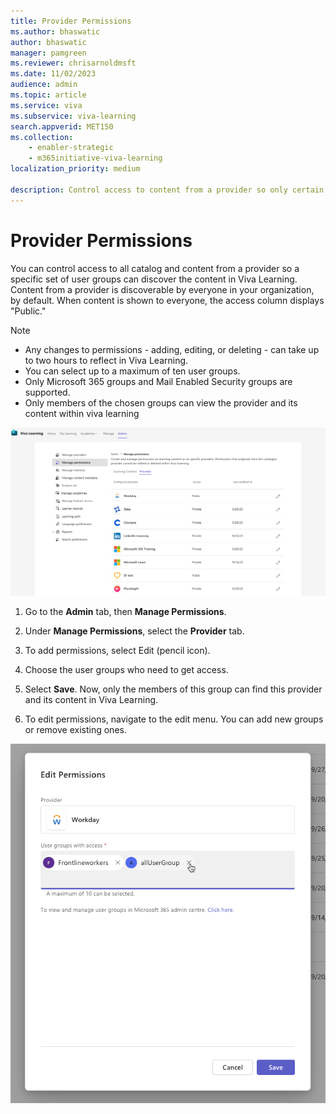 ```yaml
---
title: Provider Permissions
ms.author: bhaswatic
author: bhaswatic
manager: pamgreen
ms.reviewer: chrisarnoldmsft
ms.date: 11/02/2023
audience: admin
ms.topic: article
ms.service: viva
ms.subservice: viva-learning
search.appverid: MET150
ms.collection: 
    - enabler-strategic
    - m365initiative-viva-learning
localization_priority: medium

description: Control access to content from a provider so only certain users can discover them.
---
```


# Provider Permissions

You can control access to all catalog and content from a provider so a specific set of user groups can discover the content in Viva Learning.
Content from a provider is discoverable by everyone in your organization, by default. When content is shown to everyone, the access column displays "Public."


> [!NOTE]
> - Any changes to permissions - adding, editing, or deleting - can take up to two hours to reflect in Viva Learning.
> - You can select up to a maximum of ten user groups.
> - Only Microsoft 365 groups and Mail Enabled Security groups are supported.
> - Only members of the chosen groups can view the provider and its content within viva learning  

![Screenshot of the Provider tab in the Manage Providers modal within Viva Learning](../media/learning/provider-permissions.png)

1. Go to the **Admin** tab, then **Manage Permissions**.

1. Under **Manage Permissions**, select the **Provider** tab.

1. To add permissions, select Edit (pencil icon).

1. Choose the user groups who need to get access. 

1. Select **Save**. Now, only the members of this group can find this provider and its content in Viva Learning. 

7. To edit permissions, navigate to the edit menu. You can add new groups or remove existing ones. 


![Screenshot of the Edit Permissions menu with option to edit access of user groups. ](../media/learning/provider-permissions-2.png)